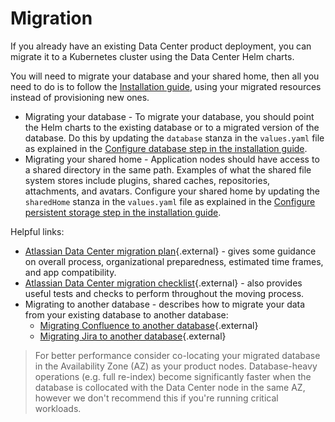 # Migration

If you already have an existing Data Center product deployment, you can migrate it to a Kubernetes cluster using the Data Center Helm charts. 

You will need to migrate your database and your shared home, then all you need to do is to follow the [Installation guide](INSTALLATION.md), using your migrated resources instead of provisioning new ones.

* Migrating your database - To migrate your database, you should point the Helm charts to the existing database or to a migrated version of the database. Do this by updating the `database` stanza in the `values.yaml` file as explained in the [Configure database step in the installation guide](INSTALLATION.md#3-configure-database).
* Migrating your shared home - Application nodes should have access to a shared directory in the same path. Examples of what the shared file system stores include plugins, shared caches, repositories, attachments, and avatars. Configure your shared home by updating the `sharedHome` stanza in the `values.yaml` file as explained in the [Configure persistent storage step in the installation guide](INSTALLATION.md#5-configure-persistent-storage).

Helpful links:

* [Atlassian Data Center migration plan](https://confluence.atlassian.com/enterprise/atlassian-data-center-migration-plan-935363952.html){.external} - gives some guidance on overall process, organizational preparedness, estimated time frames, and app compatibility. 
* [Atlassian Data Center migration checklist](https://confluence.atlassian.com/enterprise/atlassian-data-center-migration-checklist-935383667.html){.external} - also provides useful tests and checks to perform throughout the moving process.
* Migrating to another database - describes how to migrate your data from your existing database to another database:
    * [Migrating Confluence to another database](https://confluence.atlassian.com/doc/migrating-to-another-database-148867.html){.external}
    * [Migrating Jira to another database](https://confluence.atlassian.com/adminjiraserver/switching-databases-938846867.html){.external} 

> For better performance consider co-locating your migrated database in the Availability Zone (AZ) as your product nodes. Database-heavy operations (e.g. full re-index) become significantly faster when the database is collocated with the Data Center node in the same AZ, however we don't recommend this if you're running critical workloads.
